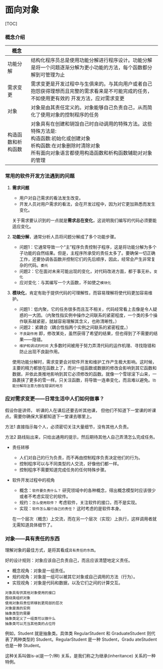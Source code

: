 # 面向对象

[TOC]


### 概念介绍

| 概念               |                                                              |
| ------------------ | ------------------------------------------------------------ |
| 功能分解           | 结构化程序员总是使用功能分解进行程序设计。功能分解是将一个问题逐渐分解为更小功能的方法，每个函数都分解到可管理为止 |
| 需求变更           | 需求变更是开发过程中与生俱来的。与其向用户或者自己抱怨获得理想而且完整的需求看来是不可能完成的任务，不如使用更有效的 开发方法，应对需求变更 |
| 对象               | 对象是由其责任定义的。对象能够自己负责自己，从而简化了使用对象的控制程序的任务 |
| 构造函数和析构函数 | 对象具有在创建和销毁自己时自动调用的特殊方法。这些特殊方法是: <br>构造函数:初始化或创建对象  <br>析构函数:在对象删除时清除对象 <br>所有面向对象语言都使用构造函数和析构函数辅助对对象的管理 |



### 常用的软件开发方法遇到的问题

1. **需求问题**

   - 用户对自己需求的看法发生改变。
   - 开发人员对用户需求的看法，会在开发过程中，因为对它更加熟悉而发生变化。

   关于需求要认识到的一点就是**需求总在变化**，这说明我们编写的代码必须要能适应变化。

2. **功能分解**，通常分析人员将问题分解成了多个功能步骤。

   - 问题1：它通常导致一个“主”程序负责控制子程序，这是将功能分解为多个子功能的自然结果。但是，主程序所承受的责任太多了。要确保一切正确工作，还要协调各函数并控制它们的先后顺序，因此，经常会产生非常复杂的代码。`委托`
   - 问题2：它在面对未来可能出现的变化，对代码改进方面，都于事无补。`变化`
   - 应对变化：与其编写一个大函数，不如使之`模块化`

3. **模块化**，肯定有助于提供代码的可理解性，而容易理解将使代码更加容易维护。

   - 问题1：低内聚，它的任务很多而且互不相关，代码经常看上去像是令人疑惑的一大团。（内聚性指实例中操作之间联系的紧密程度，一个类的多个操作联系越紧密，就越容易理解其含义，也称清晰性。）
   - 问题2：紧耦合（耦合性指两个实例之间联系的紧密程度。）
   - `不良副作用` 即，修改某处，虽然获得了希望的结果，但也得到了不需要的结果——隐错。
   - `维护和调试的时间` 大多数时间被用于努力弄清代码的运作机理、寻找隐错和防止出现不良副作用。

   使用功能分解时，需求变更会对软件开发和维护工作产生极大影响。这时候，主要的精力都放在函数上了，而对一组函数或数据的修改会影响到其它函数和数据，并依此类推地影响到其它必须修改的函数。就像一个雪球滚下山来，一路裹挟了更多的雪一样。只关注函数，将导致一连串变化，而且难以避免。`功能分解将注意力放在错误的地方`

### 应对需求变更——日常生活中人们如何做事？

假设你是讲师， 听课的人在课后还要去听其他课， 但他们不知道下一堂课的听课点。需要你确保大家都知道下一堂课去哪里上。 

方法1 直接指示每个人，必须密切关注大量细节，没有其他人负责。

方法2 路线贴出来，只给出通用的提示，然后期待其他人自己弄清怎么完成任务。

- 责任转移

  - 人们对自己的行为负责，而不再由控制程序负责决定他们的行为。
  - 控制程序可以与不同类型的人交流，好像他们都一样。
  - 控制程序不需要知道完成任务的任何特殊步骤。

- 软件开发过程中的视角

  - 概念：`软件要负责什么？` 研究领域中的各种概念，得出概念模型时应该很少或者不考虑实现它的软件。
  - 规约：`怎么使用软件？` 考虑软件，关注软件的接口，而不是实现。 
  - 实现：`软件怎么履行自己的责任？` 这时考虑的是软件本身。

  在一个层次（概念）上交流，而在另一个层次（实现）上执行，这样调用者就无需知道具体细节了。

### 对象——具有责任的东西

  理解对象的最佳方式，是将其看成`具有责任的东西`。

  好的设计规则：对象应该自己负责自己，而且应该清楚地定义责任。

  - 概念视角：对象是一组责任。
  - 规约视角：对象是一组可以被其它对象或自己调用的方法（行为）。
  - 实现视角：对象是代码和数据，以及它们之间的计算交互。

  ```
  对象具有供其他对象使用的接口
  围绕类组织对象
  使用对象将责任转移到更局部的层次
  对象是类的实例
  抽象类型的需要
  抽象类定义了一组类可以做什么
  抽象类可以充当其他类的占位符
  ```

例如，Student 就是抽象类。具体类 RegularStudent 和 GraduateStudent 则代表了两种类型的 Student。RegularStudent 是一种 Student，Gradu ateStudent 也是一种 Student。 

这种关系叫做is-a(是一个/种) 关系，是我们称之为继承(inheritance) 关系的一种特例。 
